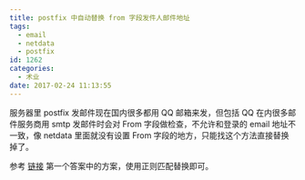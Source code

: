 ```yaml
---
title: postfix 中自动替换 from 字段发件人邮件地址
tags:
  - email
  - netdata
  - postfix
id: 1262
categories:
  - 术业
date: 2017-02-24 11:13:55
---
```


服务器里 postfix 发邮件现在国内很多都用 QQ 邮箱来发，但包括 QQ 在内很多邮件服务商用 smtp 发邮件时会对 From 字段做检查，不允许和登录的 email 地址不一致，像 netdata 里面就没有设置 From 字段的地方，只能找这个方法直接替换掉了。

参考 [链接](http://serverfault.com/questions/147921/forcing-the-from-address-when-postfix-relays-over-smtp) 第一个答案中的方案，使用正则匹配替换即可。